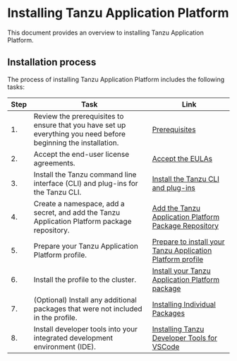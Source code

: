 # Installing Tanzu Application Platform

This document provides an overview to installing Tanzu Application Platform.

## <a id='install-process'></a>Installation process

The process of installing Tanzu Application Platform includes the following tasks:

|Step|Task|Link|
|----|----|----|
|1.| Review the prerequisites to ensure that you have set up everything you need before beginning the installation.|[Prerequisites](prerequisites.md)|
|2.| Accept the end-user license agreements.|[Accept the EULAs](install-tanzu-cli.md)|
|3.| Install the Tanzu command line interface (CLI) and plug-ins for the Tanzu CLI.|[Install the Tanzu CLI and plug-ins](install-tanzu-cli.md#cli-and-plugin)|
|4.| Create a namespace, add a secret, and add the Tanzu Application Platform package repository. |[Add the Tanzu Application Platform Package Repository](install.md#add-package-repositories)|
|5.| Prepare your Tanzu Application Platform profile. |[Prepare to install your Tanzu Application Platform profile](install.md#install-profile)|
|6.| Install the profile to the cluster. |[Install your Tanzu Application Platform package](install.md#install-package)|
|7.| (Optional) Install any additional packages that were not included in the profile. |[Installing Individual Packages](install-components.md)|
|8.| Install developer tools into your integrated development environment (IDE). | [Installing Tanzu Developer Tools for VSCode](vscode-extension/installation.md)
